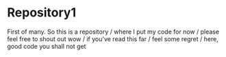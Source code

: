 # Repository1
First of many.
So this is a repository /
where I put my code for now /
please feel free to shout out wow /
if you've read this far /
feel some regret /
here, good code you shall not get
